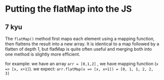 # Putting the flatMap into the JS
## 7 kyu

The `flatMap()` method first maps each element using a mapping function, then flattens the result into a new array. It is identical to a map followed by a flatten of depth 1, but flatMap is quite often useful and merging both into one method is slightly more efficient.

for example: we have an array `arr = [0,1,2]` , we have mapping function (`x => [x, x+1]`). we expect: `arr.flatMap(x => [x, x+1]) = [0, 1, 1, 2, 2, 3]`
